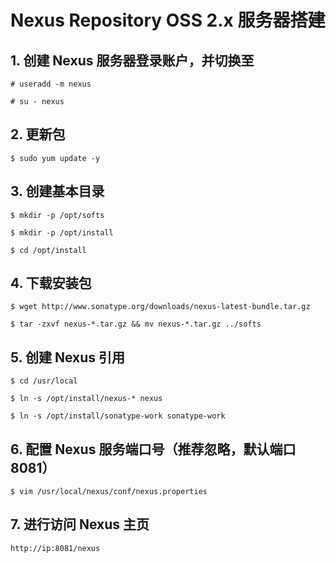 Nexus Repository OSS 2.x 服务器搭建
===================================

## 1. 创建 Nexus 服务器登录账户，并切换至

	# useradd -m nexus

	# su - nexus

## 2. 更新包

	$ sudo yum update -y

## 3. 创建基本目录

	$ mkdir -p /opt/softs

	$ mkdir -p /opt/install

	$ cd /opt/install

## 4. 下载安装包

	$ wget http://www.sonatype.org/downloads/nexus-latest-bundle.tar.gz

	$ tar -zxvf nexus-*.tar.gz && mv nexus-*.tar.gz ../softs

## 5. 创建 Nexus 引用

	$ cd /usr/local

	$ ln -s /opt/install/nexus-* nexus

	$ ln -s /opt/install/sonatype-work sonatype-work

## 6. 配置 Nexus 服务端口号（推荐忽略，默认端口 8081）

	$ vim /usr/local/nexus/conf/nexus.properties

## 7. 进行访问 Nexus 主页

	http://ip:8081/nexus
